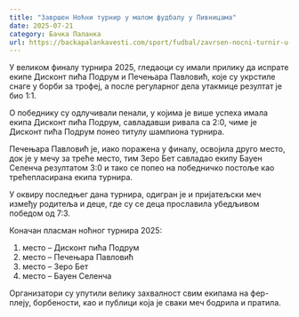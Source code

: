 ```yaml
---
title: "Завршен Ноћни турнир у малом фудбалу у Пивницама"
date: 2025-07-21
category: Бачка Паланка
url: https://backapalankavesti.com/sport/fudbal/zavrsen-nocni-turnir-u-malom-fudbalu-u-pivnicama/
---
```


У великом финалу турнира 2025, гледаоци су имали прилику да испрате екипе Дисконт пића Подрум и Печењара Павловић, које су укрстиле снаге у борби за трофеј, а после регуларног дела утакмице резултат је био 1:1.

О победнику су одлучивали пенали, у којима је више успеха имала екипа Дисконт пића Подрум, савладавши ривала са 2:0, чиме је Дисконт пића Подрум понео титулу шампиона турнира.

Печењара Павловић је, иако поражена у финалу, освојила друго место, док је у мечу за треће место, тим Зеро Бет савладао екипу Бауен Селенча резултатом 3:0 и тако се попео на победничко постоље као трећепласирана екипа турнира.

У оквиру последњег дана турнира, одигран је и пријатељски меч између родитеља и деце, где су се деца прославила убедљивом победом од 7:3.

Коначан пласман ноћног турнира 2025:
1. место – Дисконт пића Подрум
2. место – Печењара Павловић
3. место – Зеро Бет
4. место – Бауен Селенча

Организатори су упутили велику захвалност свим екипама на фер-плеју, борбености, као и публици која је сваки меч бодрила и пратила.
